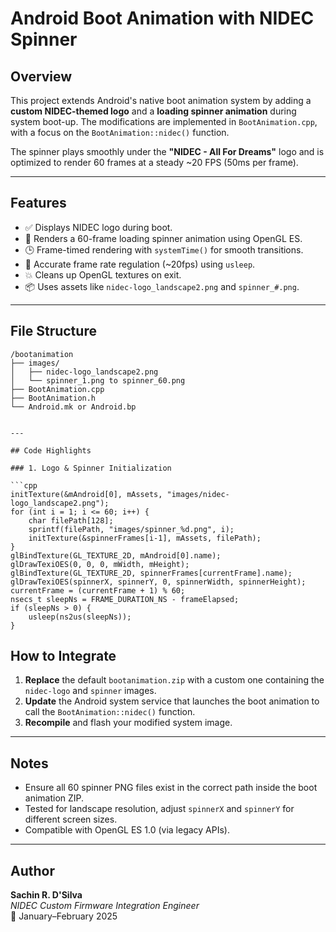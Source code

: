 # Android Boot Animation with NIDEC Spinner

## Overview

This project extends Android's native boot animation system by adding a **custom NIDEC-themed logo** and a **loading spinner animation** during system boot-up. The modifications are implemented in `BootAnimation.cpp`, with a focus on the `BootAnimation::nidec()` function.

The spinner plays smoothly under the **"NIDEC - All For Dreams"** logo and is optimized to render 60 frames at a steady ~20 FPS (50ms per frame).

---

## Features

- ✅ Displays NIDEC logo during boot.
- 🔄 Renders a 60-frame loading spinner animation using OpenGL ES.
- 🕒 Frame-timed rendering with `systemTime()` for smooth transitions.
- 🎯 Accurate frame rate regulation (~20fps) using `usleep`.
- 💥 Cleans up OpenGL textures on exit.
- 📦 Uses assets like `nidec-logo_landscape2.png` and `spinner_#.png`.

---

## File Structure

```plaintext
/bootanimation
├── images/
│   ├── nidec-logo_landscape2.png
│   └── spinner_1.png to spinner_60.png
├── BootAnimation.cpp
├── BootAnimation.h
└── Android.mk or Android.bp


---

## Code Highlights

### 1. Logo & Spinner Initialization

```cpp
initTexture(&mAndroid[0], mAssets, "images/nidec-logo_landscape2.png");
for (int i = 1; i <= 60; i++) {
    char filePath[128];
    sprintf(filePath, "images/spinner_%d.png", i);
    initTexture(&spinnerFrames[i-1], mAssets, filePath);
}
glBindTexture(GL_TEXTURE_2D, mAndroid[0].name);
glDrawTexiOES(0, 0, 0, mWidth, mHeight);
glBindTexture(GL_TEXTURE_2D, spinnerFrames[currentFrame].name);
glDrawTexiOES(spinnerX, spinnerY, 0, spinnerWidth, spinnerHeight);
currentFrame = (currentFrame + 1) % 60;
nsecs_t sleepNs = FRAME_DURATION_NS - frameElapsed;
if (sleepNs > 0) {
    usleep(ns2us(sleepNs));
}
```


## How to Integrate

1. **Replace** the default `bootanimation.zip` with a custom one containing the `nidec-logo` and `spinner` images.
2. **Update** the Android system service that launches the boot animation to call the `BootAnimation::nidec()` function.
3. **Recompile** and flash your modified system image.

---

## Notes

- Ensure all 60 spinner PNG files exist in the correct path inside the boot animation ZIP.
- Tested for landscape resolution, adjust `spinnerX` and `spinnerY` for different screen sizes.
- Compatible with OpenGL ES 1.0 (via legacy APIs).

---

## Author

**Sachin R. D'Silva**  
_NIDEC Custom Firmware Integration Engineer_  
📅 January–February 2025

